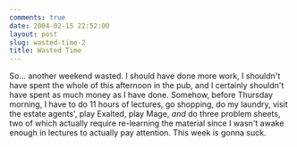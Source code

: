 ```yaml
---
comments: true
date: 2004-02-15 22:52:00
layout: post
slug: wasted-time-2
title: Wasted Time
---
```


So... another weekend wasted.  I should have done more work, I shouldn't have spent the whole of this afternoon in the pub, and I certainly shouldn't have spent as much money as I have done.  Somehow, before Thursday morning, I have to do 11 hours of lectures, go shopping, do my laundry, visit the estate agents', play Exalted, play Mage, *and* do three problem sheets, two of which actually require re-learning the material since I wasn't awake enough in lectures to actually pay attention.  This week is gonna suck.  


